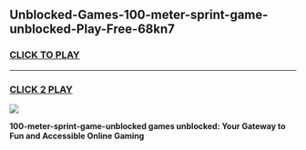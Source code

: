 
## Unblocked-Games-100-meter-sprint-game-unblocked-Play-Free-68kn7
<h3>
<a href="https://premium76.site?title=100-meter-sprint-game-unblocked&ref=15A">CLICK TO PLAY</a></h3>
<hr>

<h3>
<a href="https://premium76.site?title=100-meter-sprint-game-unblocked&ref=15A">CLICK 2 PLAY</a>
  
</h3>

<a href="https://premium76.site?title=100-meter-sprint-game-unblocked&ref=15A"><img src="https://clearcache.store/games.png"></a>


**100-meter-sprint-game-unblocked games unblocked: Your Gateway to Fun and Accessible Online Gaming**
